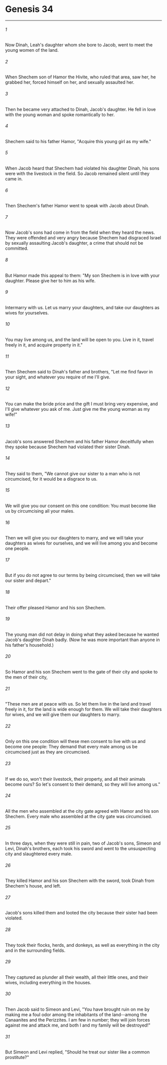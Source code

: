 # Genesis 34
***



###### 1 
Now Dinah, Leah's daughter whom she bore to Jacob, went to meet the young women of the land. 

###### 2 
When Shechem son of Hamor the Hivite, who ruled that area, saw her, he grabbed her, forced himself on her, and sexually assaulted her. 

###### 3 
Then he became very attached to Dinah, Jacob's daughter. He fell in love with the young woman and spoke romantically to her. 

###### 4 
Shechem said to his father Hamor, "Acquire this young girl as my wife." 

###### 5 
When Jacob heard that Shechem had violated his daughter Dinah, his sons were with the livestock in the field. So Jacob remained silent until they came in. 

###### 6 
Then Shechem's father Hamor went to speak with Jacob about Dinah. 

###### 7 
Now Jacob's sons had come in from the field when they heard the news. They were offended and very angry because Shechem had disgraced Israel by sexually assaulting Jacob's daughter, a crime that should not be committed. 

###### 8 
But Hamor made this appeal to them: "My son Shechem is in love with your daughter. Please give her to him as his wife. 

###### 9 
Intermarry with us. Let us marry your daughters, and take our daughters as wives for yourselves. 

###### 10 
You may live among us, and the land will be open to you. Live in it, travel freely in it, and acquire property in it." 

###### 11 
Then Shechem said to Dinah's father and brothers, "Let me find favor in your sight, and whatever you require of me I'll give. 

###### 12 
You can make the bride price and the gift I must bring very expensive, and I'll give whatever you ask of me. Just give me the young woman as my wife!" 

###### 13 
Jacob's sons answered Shechem and his father Hamor deceitfully when they spoke because Shechem had violated their sister Dinah. 

###### 14 
They said to them, "We cannot give our sister to a man who is not circumcised, for it would be a disgrace to us. 

###### 15 
We will give you our consent on this one condition: You must become like us by circumcising all your males. 

###### 16 
Then we will give you our daughters to marry, and we will take your daughters as wives for ourselves, and we will live among you and become one people. 

###### 17 
But if you do not agree to our terms by being circumcised, then we will take our sister and depart." 

###### 18 
Their offer pleased Hamor and his son Shechem. 

###### 19 
The young man did not delay in doing what they asked because he wanted Jacob's daughter Dinah badly. (Now he was more important than anyone in his father's household.) 

###### 20 
So Hamor and his son Shechem went to the gate of their city and spoke to the men of their city, 

###### 21 
"These men are at peace with us. So let them live in the land and travel freely in it, for the land is wide enough for them. We will take their daughters for wives, and we will give them our daughters to marry. 

###### 22 
Only on this one condition will these men consent to live with us and become one people: They demand that every male among us be circumcised just as they are circumcised. 

###### 23 
If we do so, won't their livestock, their property, and all their animals become ours? So let's consent to their demand, so they will live among us." 

###### 24 
All the men who assembled at the city gate agreed with Hamor and his son Shechem. Every male who assembled at the city gate was circumcised. 

###### 25 
In three days, when they were still in pain, two of Jacob's sons, Simeon and Levi, Dinah's brothers, each took his sword and went to the unsuspecting city and slaughtered every male. 

###### 26 
They killed Hamor and his son Shechem with the sword, took Dinah from Shechem's house, and left. 

###### 27 
Jacob's sons killed them and looted the city because their sister had been violated. 

###### 28 
They took their flocks, herds, and donkeys, as well as everything in the city and in the surrounding fields. 

###### 29 
They captured as plunder all their wealth, all their little ones, and their wives, including everything in the houses. 

###### 30 
Then Jacob said to Simeon and Levi, "You have brought ruin on me by making me a foul odor among the inhabitants of the land--among the Canaanites and the Perizzites. I am few in number; they will join forces against me and attack me, and both I and my family will be destroyed!" 

###### 31 
But Simeon and Levi replied, "Should he treat our sister like a common prostitute?"

